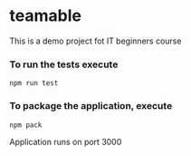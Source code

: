 # teamable
This is a demo project fot IT beginners course

### To run the tests execute

    npm run test

### To package the application, execute

    npm pack
    
    
  Application runs on port 3000
